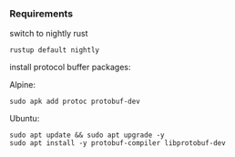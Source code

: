 ### Requirements

switch to nightly rust

```
rustup default nightly
```

install protocol buffer packages:

Alpine:

```
sudo apk add protoc protobuf-dev
```

Ubuntu:

```
sudo apt update && sudo apt upgrade -y
sudo apt install -y protobuf-compiler libprotobuf-dev
```
